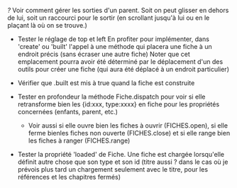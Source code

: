   


*?* Voir comment gérer les sorties d'un parent. Soit on peut glisser en
  dehors de lui, soit un raccourci pour le sortir (en scrollant jusqu'à lui
  ou en le plaçant là où on se trouve.)

* Tester le réglage de top et left
  En profiter pour implémenter, dans 'create' ou 'built' l'appel à une méthode
  qui placera une fiche à un endroit précis (sans écraser une autre fiche)
  Noter que cet emplacement pourra avoir été déterminé par le déplacement d'un
  des outils pour créer une fiche (qui aura été déplacé à un endroit particulier)

* Vérifier que <fiche>.built est mis à true quand la fiche est construite


* Tester en profondeur la méthode Fiche.dispatch pour voir si elle
  retransforme bien les {id:xxx, type:xxxx} en fiche pour les propriétés
  concernées (enfants, parent, etc.)
  -   Voir aussi si elle ouvre bien les fiches à ouvrir (FICHES.open), si elle
     ferme bienles fiches non ouverte (FICHES.close) et si elle range bien les
     fiches à ranger (FICHES.range)

* Tester la propriété 'loaded' de Fiche. Une fiche est chargée lorsqu'elle
  définit autre chose que son type et son id (titre aussi ? dans le cas où
  je prévois plus tard un chargement seulement avec le titre, pour les
  références et les chapitres fermés)